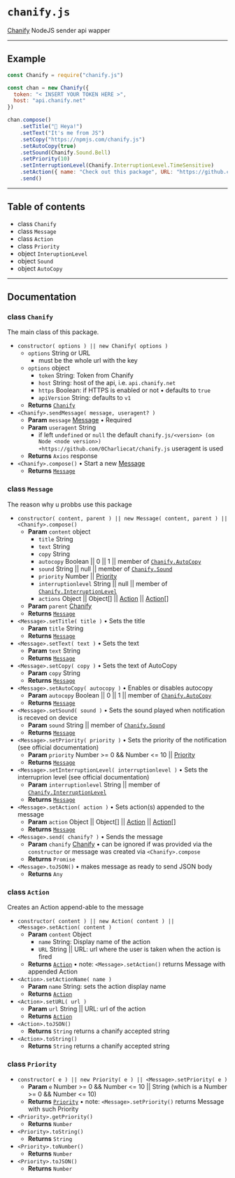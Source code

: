 # `chanify.js`

[Chanify](https://github.com/chanify/chanify) NodeJS sender api wapper

---

## Example

```javascript
const Chanify = require("chanify.js")

const chan = new Chanify({
  token: "< INSERT YOUR TOKEN HERE >",
  host: "api.chanify.net"
})

chan.compose()
    .setTitle("👋 Heya!")
    .setText("It's me from JS")
    .setCopy("https://npmjs.com/chanify.js")
    .setAutoCopy(true)
    .setSound(Chanify.Sound.Bell)
    .setPriority(10)
    .setInterruptionLevel(Chanify.InterruptionLevel.TimeSensitive)
    .setAction({ name: "Check out this package", URL: "https://github.com/0Charliecat/chanify.js" })
    .send()
```

---

## Table of contents

- class `Chanify`
- class `Message`
- class `Action`
- class `Priority`
- object `InteruptionLevel`
- object `Sound`
- object `AutoCopy`

---

## Documentation

### class `Chanify`

The main class of this package.

- `constructor( options ) || new Chanify( options )`
   - `options` String or URL
      - must be the whole url with the key
   - `options` object
      - `token` String: Token from Chanify
      - `host` String: host of the api, i.e. `api.chanify.net`
      - `https` Boolean: if HTTPS is enabled or not • defaults to `true`
      - `apiVersion` String: defaults to `v1`
   - **Returns** [`Chanify`](https://github.com/0Charliecat/chanify.js#class-chanify)
- `<Chanify>.sendMessage( message, useragent? )`
   - **Param** `message` [Message](https://github.com/0Charliecat/chanify.js#class-message) • Required
   - **Param** `useragent` String
      - if left `undefined` or `null` the default `chanify.js/<version> (on Node <node version>) +https://github.com/0Charliecat/chanify.js`  useragent is used
   - **Returns** `Axios` response
- `<Chanify>.compose()` • Start a new [Message](https://github.com/0Charliecat/chanify.js#class-message)
   - **Returns** [`Message`](https://github.com/0Charliecat/chanify.js#class-message)

### class `Message`

The reason why u probbs use this package

- `constructor( content, parent ) || new Message( content, parent ) || <Chanify>.compose()`
   - **Param** `content` object
      - `title` String
      - `text` String
      - `copy` String
      - `autocopy` Boolean || 0 || 1 || member of [`Chanify.AutoCopy`](https://github.com/0Charliecat/chanify.js#object-autocopy)
      - `sound` String || null || member of [`Chanify.Sound`](https://github.com/0Charliecat/chanify.js#object-sound)
      - `priority` Number || [Priority](https://github.com/0Charliecat/chanify.js#class-priority)
      - `interruptionlevel` String || null || member of [`Chanify.InterruptionLevel`](https://github.com/0Charliecat/chanify.js#object-interruptionlevel)
      - `actions` Object || Object[] || [Action](https://github.com/0Charliecat/chanify.js#class-action) || [Action](https://github.com/0Charliecat/chanify.js#class-action)[]
   - **Param** `parent` [Chanify](https://github.com/0Charliecat/chanify.js#class-chanify)
   - **Returns** [`Message`](https://github.com/0Charliecat/chanify.js#class-message)
- `<Message>.setTitle( title )` • Sets the title
   - **Param** `title` String
   - **Returns** [`Message`](https://github.com/0Charliecat/chanify.js#class-message)
- `<Message>.setText( text )` • Sets the text
   - **Param** `text` String
   - **Returns** [`Message`](https://github.com/0Charliecat/chanify.js#class-message)
- `<Message>.setCopy( copy )` • Sets the text of AutoCopy
   - **Param** `copy` String
   - **Returns** [`Message`](https://github.com/0Charliecat/chanify.js#class-message)
- `<Message>.setAutoCopy( autocopy )` • Enables or disables autocopy
   - **Param** `autocopy` Boolean || 0 || 1 || member of [`Chanify.AutoCopy`](https://github.com/0Charliecat/chanify.js#object-autocopy)
   - **Returns** [`Message`](https://github.com/0Charliecat/chanify.js#class-message)
- `<Message>.setSound( sound )` • Sets the sound played when notification is receved on device
   - **Param** `sound` String || member of [`Chanify.Sound`](https://github.com/0Charliecat/chanify.js#object-sound)
   - **Returns** [`Message`](https://github.com/0Charliecat/chanify.js#class-message)
- `<Message>.setPriority( priority )` • Sets the priority of the notification (see official documentation)
   - **Param** `priority` Number >= 0 && Number <= 10 || [Priority](https://github.com/0Charliecat/chanify.js#class-priority)
   - **Returns** [`Message`](https://github.com/0Charliecat/chanify.js#class-message)
- `<Message>.setInterruptionLevel( interruptionlevel )` • Sets the interruprion level (see official documentation)
   - **Param** `interruptionlevel` String || member of  [`Chanify.InterruptionLevel`](https://github.com/0Charliecat/chanify.js#object-interruptionlevel)
   - **Returns** [`Message`](https://github.com/0Charliecat/chanify.js#class-message)
- `<Message>.setAction( action )` • Sets action(s) appended to the message
   - **Param** `action` Object || Object[] || [Action](https://github.com/0Charliecat/chanify.js#class-action) || [Action](https://github.com/0Charliecat/chanify.js#class-action)[]
   - **Returns** [`Message`](https://github.com/0Charliecat/chanify.js#class-message)
- `<Message>.send( chanify? )` • Sends the message
   - **Param** `chanify` [Chanify](https://github.com/0Charliecat/chanify.js#class-chanify) • can be ignored if was provided via the `constructor` or message was created via `<Chanify>.compose`
   - **Returns** `Promise`
- `<Message>.toJSON()` • makes message as ready to send JSON body
   - **Returns** `Any`

### class `Action`

Creates an Action append-able to the message

- `constructor( content ) || new Action( content ) || <Message>.setAction( content )`
   - **Param** `content` Object
      - `name` String: Display name of the action
      - `URL` String || URL: url where the user is taken when the action is fired
   - **Returns** [`Action`](https://github.com/0Charliecat/chanify.js#class-action) • note: `<Message>.setAction()` returns Message with appended Action
- `<Action>.setActionName( name )`
   - **Param** `name` String: sets the action display name
   - **Returns** [`Action`](https://github.com/0Charliecat/chanify.js#class-action)
- `<Action>.setURL( url )`
   - **Param** `url` String || URL: url of the action
   - **Returns** [`Action`](https://github.com/0Charliecat/chanify.js#class-action)
- `<Action>.toJSON()`
   - **Returns** `String` returns a chanify accepted string
- `<Action>.toString()`
   - **Returns** `String` returns a chanify accepted string

### class `Priority`

- `constructor( e ) || new Priority( e ) || <Message>.setPriority( e )`
   - **Param** `e` Number >= 0 && Number <= 10 || String (which is a Number >= 0 && Number <= 10)
   - **Returns** [`Priority`](https://github.com/0Charliecat/chanify.js#class-priority) • note: `<Message>.setPriority()` returns Message with such Priority
- `<Priority>.getPriority()`
   - **Returns** `Number`
- `<Priority>.toString()`
   - **Returns** `String`
- `<Priority>.toNumber()`
   - **Returns** `Number`
- `<Priority>.toJSON()`
   - **Returns** `Number`

